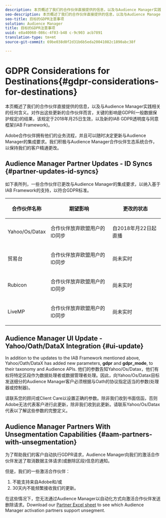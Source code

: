 ```yaml
---
description: 本页概述了我们的合作伙伴直接提供的信息，以及与Audience Manager实践相关的任何含义。对作出这些更新的合作伙伴而言，关键的影响是GDPR(一般数据保护规定)的结果，该规定于2018年月25日生效，以及新的IAB GDPR透明度与同意框架(IAB Framework)。
seo-description: 本页概述了我们的合作伙伴直接提供的信息，以及与Audience Manager实践相关的任何含义。对作出这些更新的合作伙伴而言，关键的影响是GDPR(一般数据保护规定)的结果，该规定于2018年月25日生效，以及新的IAB GDPR透明度与同意框架(IAB Framework)。
seo-title: 目标的GDPR注意事项
solution: Audience Manager
title: 目标的GDPR注意事项
uuid: e8a40060-086c-4f03-b48 c-9c903 acb7891
translation-type: tm+mt
source-git-commit: 69be038d0f2d31b6b5eda20041082c1890abc38f

---
```



# GDPR Considerations for Destinations{#gdpr-considerations-for-destinations}

本页概述了我们的合作伙伴直接提供的信息，以及与Audience Manager实践相关的任何含义。对作出这些更新的合作伙伴而言，关键的影响是GDPR(一般数据保护规定)的结果，该规定于2018年月25日生效，以及新的IAB GDPR透明度与同意框架(IAB Framework)。

Adobe合作伙伴拥有他们的业务流程，并且可以随时决定更新与Audience Manager的集成要求。我们积极与Audience Manager合作伙伴生态系统合作，以保持我们的客户精通更改。

## Audience Manager Partner Updates - ID Syncs {#partner-updates-id-syncs}

如下表所列，一些合作伙伴已更改与Audience Manager的集成要求，以纳入基于IAB Framework的支持，以符合GDPR标准。

<table id="table_335A470D4F10434E9CF587089FB54B0C"> 
 <thead> 
  <tr> 
   <th colname="col1" class="entry"> <p>合作伙伴名称 </p> </th> 
   <th colname="col2" class="entry"> <p>期望影响 </p> </th> 
   <th colname="col3" class="entry"> <p>更改的状态 </p> </th> 
  </tr>
 </thead>
 <tbody> 
  <tr> 
   <td colname="col1"> <p>Yahoo/Os/Datax </p> </td> 
   <td colname="col2"> <p>合作伙伴放弃欧盟用户的ID同步 </p> </td> 
   <td colname="col3"> <p>自2018年月22日起直播 </p> </td> 
  </tr> 
  <tr> 
   <td colname="col1"> <p>贸易台 </p> </td> 
   <td colname="col2"> <p>合作伙伴放弃欧盟用户的ID同步 </p> </td> 
   <td colname="col3"> <p>尚未实时 </p> </td> 
  </tr> 
  <tr> 
   <td colname="col1"> <p>Rubicon </p> </td> 
   <td colname="col2"> <p>合作伙伴放弃欧盟用户的ID同步 </p> </td> 
   <td colname="col3"> <p>尚未实时 </p> </td> 
  </tr> 
  <tr> 
   <td colname="col1"> <p>LiveMP </p> </td> 
   <td colname="col2"> <p>合作伙伴放弃欧盟用户的ID同步 </p> </td> 
   <td colname="col3"> <p>尚未实时 </p> </td> 
  </tr> 
 </tbody> 
</table>

## Audience Manager UI Update - Yahoo/Oath/DataX Integration {#ui-update}

In addition to the updates to the IAB Framework mentioned above, Yahoo/Oath/DataX has added new parameters, **gdpr** and **gdpr_mode**, to their taxonomy and Audience APIs. 他们的参数告知Yahoo/Os/Datax，他们有权将特定区段作为数据处理者或数据管理者处理。因此，向Yahoo/Os/Datax目标发送细分的Audience Manager客户必须根据与Oath的协议指定适当的参数(处理器或控制器)。

请联系您的顾问或Client Care以设置正确的参数。除非我们收到书面信函，否则Adobe无法代表客户进行此更新，除非我们收到此更新。请联系Yahoo/Os/Datax代表以了解这些参数的完整定义。

## Audience Manager Partners With Unsegmentation Capabilities {#aam-partners-with-unsegmentation}

为了帮助我们的客户自动执行GDPR请求，Audience Manager向我们的激活合作伙伴发送了取消数据主体请求(或删除区段)信息的通知。

但是，我们的一些激活合作伙伴：

1. 不能支持来自Adobe和/或
1. 30天内不能频繁接收我们的更新。

在这些情况下，您无法通过Audience Manager以自动化方式向激活合作伙伴发送删除请求。Download our [Partner Excel sheet](/help/using/overview/aam-gdpr/assets/AAM-Partners-July2019.xlsx) to see which Audience Manager activation partners support unsegment.
